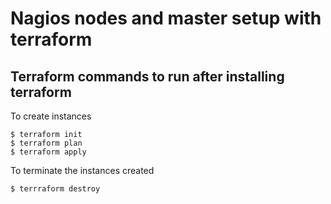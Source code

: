 # Nagios nodes and master setup with terraform

## Terraform commands to run after installing terraform ##

To create instances
```
$ terraform init
$ terraform plan
$ terraform apply

```
To terminate the instances created
```
$ terrraform destroy
```